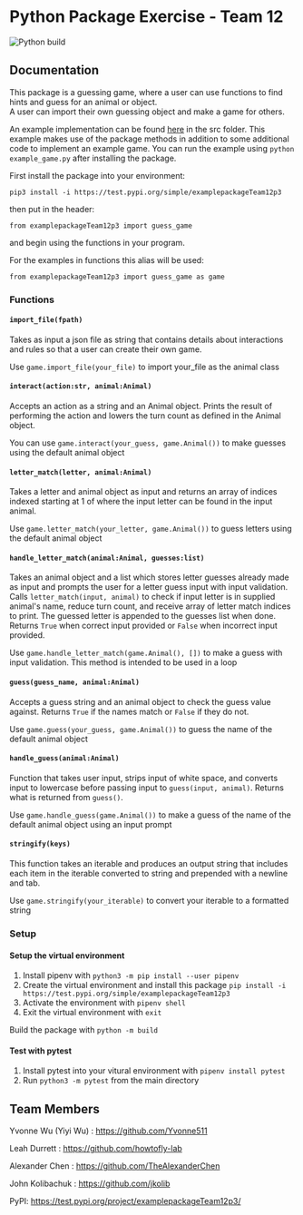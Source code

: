 # Python Package Exercise - Team 12

![Python build](https://github.com/software-students-fall2022/python-package-exercise-project-3-team-12/actions/workflows/build.yaml/badge.svg)

## Documentation

This package is a guessing game, where a user can use functions to find hints and guess for an animal or object.  
A user can import their own guessing object and make a game for others.

An example implementation can be found [here](src/example_game.py) in the src folder. This example makes use of the package methods in addition to some additional code to implement an example game. You can run the example using `python example_game.py` after installing the package.

First install the package into your environment:

`pip3 install -i https://test.pypi.org/simple/examplepackageTeam12p3`

then put in the header:

`from examplepackageTeam12p3 import guess_game`

and begin using the functions in your program.

For the examples in functions this alias will be used:

`from examplepackageTeam12p3 import guess_game as game`

### Functions

#### `import_file(fpath)`

Takes as input a json file as string that contains details about interactions and rules so that a user can create their own game.

Use `game.import_file(your_file)` to import your_file as the animal class  

#### `interact(action:str, animal:Animal)`

Accepts an action as a string and an Animal object. Prints the result of performing the action and lowers the turn count as defined in the Animal object.

You can use `game.interact(your_guess, game.Animal())` to make guesses using the default animal object

#### `letter_match(letter, animal:Animal)`

Takes a letter and animal object as input and returns an array of indices indexed starting at 1 of where the input letter can be found in the input animal.

Use `game.letter_match(your_letter, game.Animal())` to guess letters using the default animal object

#### `handle_letter_match(animal:Animal, guesses:list)`

Takes an animal object and a list which stores letter guesses already made as input and prompts the user for a letter guess input with input validation. Calls `letter_match(input, animal)` to check if input letter is in supplied animal's name, reduce turn count, and receive array of letter match indices to print. The guessed letter is appended to the guesses list when done. Returns `True` when correct input provided or `False` when incorrect input provided.

Use `game.handle_letter_match(game.Animal(), [])` to make a guess with input validation. This method is intended to be used in a loop

#### `guess(guess_name, animal:Animal)`

Accepts a guess string and an animal object to check the guess value against. Returns `True` if the names match or `False` if they do not.

Use `game.guess(your_guess, game.Animal())` to guess the name of the default animal object

#### `handle_guess(animal:Animal)`

Function that takes user input, strips input of white space, and converts input to lowercase before passing input to `guess(input, animal)`. Returns what is returned from `guess()`.

Use `game.handle_guess(game.Animal())` to make a guess of the name of the default animal object using an input prompt

#### `stringify(keys)`

This function takes an iterable and produces an output string that includes each item in the iterable converted to string and prepended with a newline and tab.

Use `game.stringify(your_iterable)` to convert your iterable to a formatted string

### Setup

#### Setup the virtual environment

1. Install pipenv with `python3 -m pip install --user pipenv`
2. Create the virtual environment and install this package `pip install -i https://test.pypi.org/simple/examplepackageTeam12p3`
3. Activate the environment with `pipenv shell`
4. Exit the virtual environment with `exit`

Build the package with `python -m build`

#### Test with pytest

1. Install pytest into your vitural environment with `pipenv install pytest`
2. Run `python3 -m pytest` from the main directory

## Team Members

Yvonne Wu (Yiyi Wu) : <https://github.com/Yvonne511>

Leah Durrett : <https://github.com/howtofly-lab>

Alexander Chen : <https://github.com/TheAlexanderChen>

John Kolibachuk : <https://github.com/jkolib>

PyPI: <https://test.pypi.org/project/examplepackageTeam12p3/>
